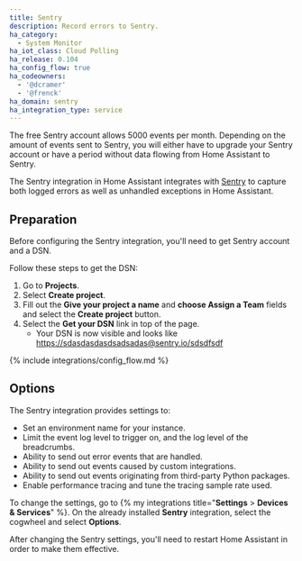 ```yaml
---
title: Sentry
description: Record errors to Sentry.
ha_category:
  - System Monitor
ha_iot_class: Cloud Polling
ha_release: 0.104
ha_config_flow: true
ha_codeowners:
  - '@dcramer'
  - '@frenck'
ha_domain: sentry
ha_integration_type: service
---
```


<div class='note warning'>
  
  The free Sentry account allows 5000 events per month. Depending on the amount of events sent to Sentry, you will either have to upgrade your Sentry account or have a period without data flowing from Home Assistant to Sentry.
  
</div>

The Sentry integration in Home Assistant integrates with [Sentry](https://sentry.io/) to capture both logged errors as well as unhandled exceptions in Home Assistant.

## Preparation

Before configuring the Sentry integration, you'll need to get Sentry account and a DSN.

Follow these steps to get the DSN:

1. Go to **Projects**.
1. Select **Create project**.
1. Fill out the **Give your project a name** and **choose Assign a Team** fields and select the **Create project** button.
1. Select the **Get your DSN** link in top of the page.
   * Your DSN is now visible and looks like <https://sdasdasdasdsadsadas@sentry.io/sdsdfsdf>

{% include integrations/config_flow.md %}

## Options

The Sentry integration provides settings to:

- Set an environment name for your instance.
- Limit the event log level to trigger on, and the log level of the breadcrumbs.
- Ability to send out error events that are handled.
- Ability to send out events caused by custom integrations.
- Ability to send out events originating from third-party Python packages.
- Enable performance tracing and tune the tracing sample rate used.

To change the settings, go to {% my integrations title="**Settings** > **Devices & Services**" %}. On the already installed **Sentry** integration, select the cogwheel and select **Options**.

After changing the Sentry settings, you'll need to restart Home Assistant in order to make them effective.

